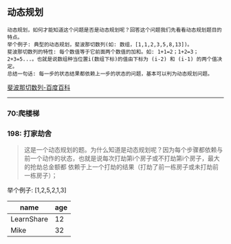 ## 动态规划
```text
动态规划，如何才能知道这个问题是否是动态规划呢？回答这个问题我们先看看动态规划题目的特点。
举个例子: 典型的动态规划，斐波那切数列(如: 数组，[1,1,2,3,5,8,13])。
斐波那切数列的特性: 每个数值等于它前面两个数值的加和。如: 1+1=2；1+2=3；2+3=5...。也就是说数组种当位置i(数组下标)的值由下标为 (i-2) 和 (i-1) 的两个值决定。
总结一句话: 每一步的状态结果都依赖上一步的状态的问题，基本可以判为动态规划问题。
```
[斐波那切数列-百度百科](https://baike.baidu.com/item/"斐波那契数列")
* * *

### 70:爬楼梯
### 198: 打家劫舍
> 这是一个动态规划的题。为什么知道是动态规划呢？因为每个步骤都依赖与前一个动作的状态，也就是说每次打劫第i个房子或不打劫第i个房子，最大的抢劫总金额都
依赖于上一个打劫的结果（打劫了前一栋房子或未打劫前一栋房子）；

举个例子: [1,2,5,2,1,3]

name | age
---- | ---
LearnShare | 12
Mike |  32